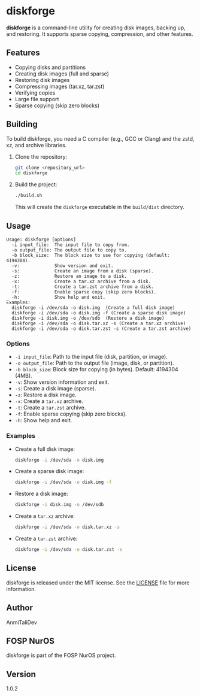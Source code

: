 # diskforge

**diskforge** is a command-line utility for creating disk images, backing up, and restoring. It supports sparse copying, compression, and other features.

## Features

*   Copying disks and partitions
*   Creating disk images (full and sparse)
*   Restoring disk images
*   Compressing images (tar.xz, tar.zst)
*   Verifying copies
*   Large file support
*   Sparse copying (skip zero blocks)

## Building

To build diskforge, you need a C compiler (e.g., GCC or Clang) and the zstd, xz, and archive libraries.

1.  Clone the repository:

    ```bash
    git clone <repository_url>
    cd diskforge
    ```

2.  Build the project:

    ```bash
    ./build.sh
    ```

    This will create the `diskforge` executable in the `build/dist` directory.

## Usage

```
Usage: diskforge [options]
  -i input_file:  The input file to copy from.
  -o output_file: The output file to copy to.
  -b block_size:  The block size to use for copying (default: 4194304).
  -v:             Show version and exit.
  -s:             Create an image from a disk (sparse).
  -z:             Restore an image to a disk.
  -x:             Create a tar.xz archive from a disk.
  -t:             Create a tar.zst archive from a disk.
  -f:             Enable sparse copy (skip zero blocks).
  -h:             Show help and exit.
Examples:
  diskforge -i /dev/sda -o disk.img  (Create a full disk image)
  diskforge -i /dev/sda -o disk.img -f (Create a sparse disk image)
  diskforge -i disk.img -o /dev/sdb  (Restore a disk image)
  diskforge -i /dev/sda -o disk.tar.xz -s (Create a tar.xz archive)
  diskforge -i /dev/sda -o disk.tar.zst -s (Create a tar.zst archive)
```

### Options

*   `-i input_file`:  Path to the input file (disk, partition, or image).
*   `-o output_file`: Path to the output file (image, disk, or partition).
*   `-b block_size`: Block size for copying (in bytes). Default: 4194304 (4MB).
*   `-v`: Show version information and exit.
*   `-s`: Create a disk image (sparse).
*   `-z`: Restore a disk image.
*   `-x`: Create a `tar.xz` archive.
*   `-t`: Create a `tar.zst` archive.
*   `-f`: Enable sparse copying (skip zero blocks).
*   `-h`: Show help and exit.

### Examples

*   Create a full disk image:

    ```bash
    diskforge -i /dev/sda -o disk.img
    ```

*   Create a sparse disk image:

    ```bash
    diskforge -i /dev/sda -o disk.img -f
    ```

*   Restore a disk image:

    ```bash
    diskforge -i disk.img -o /dev/sdb
    ```

*   Create a `tar.xz` archive:

    ```bash
    diskforge -i /dev/sda -o disk.tar.xz -s
    ```

*   Create a `tar.zst` archive:

    ```bash
    diskforge -i /dev/sda -o disk.tar.zst -s
    ```

## License

diskforge is released under the MIT license. See the [LICENSE](LICENSE) file for more information.

## Author

AnmiTaliDev

## FOSP NurOS

diskforge is part of the FOSP NurOS project.

## Version

1.0.2
